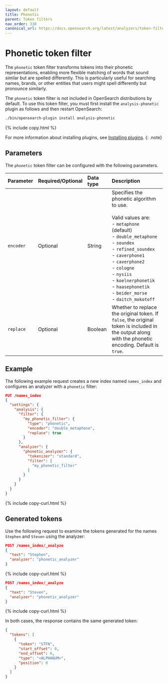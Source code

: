 ```yaml
---
layout: default
title: Phonetic
parent: Token filters
nav_order: 330
canonical_url: https://docs.opensearch.org/latest/analyzers/token-filters/phonetic/
---
```


# Phonetic token filter

The `phonetic` token filter transforms tokens into their phonetic representations, enabling more flexible matching of words that sound similar but are spelled differently. This is particularly useful for searching names, brands, or other entities that users might spell differently but pronounce similarly.

The `phonetic` token filter is not included in OpenSearch distributions by default. To use this token filter, you must first install the `analysis-phonetic` plugin as follows and then restart OpenSearch:

```bash
./bin/opensearch-plugin install analysis-phonetic
```
{% include copy.html %}

For more information about installing plugins, see [Installing plugins]({{site.url}}{{site.baseurl}}/install-and-configure/plugins/).
{: .note}

## Parameters

The `phonetic` token filter can be configured with the following parameters.

Parameter | Required/Optional | Data type | Description
:--- | :--- | :--- | :--- 
`encoder` | Optional | String | Specifies the phonetic algorithm to use.<br><br>Valid values are:<br>- `metaphone` (default)<br>- `double_metaphone`<br>- `soundex`<br>- `refined_soundex`<br>- `caverphone1`<br>- `caverphone2`<br>- `cologne`<br>- `nysiis`<br>- `koelnerphonetik`<br>- `haasephonetik`<br>- `beider_morse`<br>- `daitch_mokotoff ` 
`replace` | Optional | Boolean | Whether to replace the original token. If `false`, the original token is included in the output along with the phonetic encoding. Default is `true`.


## Example

The following example request creates a new index named `names_index` and configures an analyzer with a `phonetic` filter:

```json
PUT /names_index
{
  "settings": {
    "analysis": {
      "filter": {
        "my_phonetic_filter": {
          "type": "phonetic",
          "encoder": "double_metaphone",
          "replace": true
        }
      },
      "analyzer": {
        "phonetic_analyzer": {
          "tokenizer": "standard",
          "filter": [
            "my_phonetic_filter"
          ]
        }
      }
    }
  }
}
```
{% include copy-curl.html %}

## Generated tokens

Use the following request to examine the tokens generated for the names `Stephen` and `Steven` using the analyzer:

```json
POST /names_index/_analyze
{
  "text": "Stephen",
  "analyzer": "phonetic_analyzer"
}
```
{% include copy-curl.html %}

```json
POST /names_index/_analyze
{
  "text": "Steven",
  "analyzer": "phonetic_analyzer"
}
```
{% include copy-curl.html %}

In both cases, the response contains the same generated token:

```json
{
  "tokens": [
    {
      "token": "STFN",
      "start_offset": 0,
      "end_offset": 6,
      "type": "<ALPHANUM>",
      "position": 0
    }
  ]
}
```
